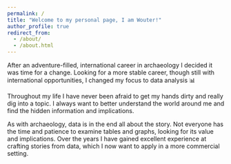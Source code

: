 ```yaml
---
permalink: /
title: "Welcome to my personal page, I am Wouter!"
author_profile: true
redirect_from: 
  - /about/
  - /about.html
---
```


After an adventure-filled, international career in archaeology I decided it was time for a change. Looking for a more stable career, though still with international opportunities, I changed my focus to data analysis 📊

Throughout my life I have never been afraid to get my hands dirty and really dig into a topic. I always want to better understand the world around me and find the hidden information and implications.

As with archaeology, data is in the end all about the story. Not everyone has the time and patience to examine tables and graphs, looking for its value and implications. Over the years I have gained excellent experience at crafting stories from data, which I now want to apply in a more commercial setting.

